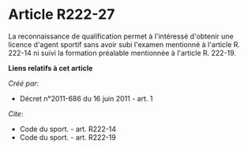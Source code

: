 # Article R222-27

La reconnaissance de qualification permet à l'intéressé d'obtenir une licence d'agent sportif sans avoir subi l'examen
mentionné à l'article R. 222-14 ni suivi la formation préalable mentionnée à l'article R. 222-19.

**Liens relatifs à cet article**

_Créé par_:

  - Décret n°2011-686 du 16 juin 2011 - art. 1

_Cite_:

  - Code du sport. - art. R222-14
  - Code du sport. - art. R222-19
